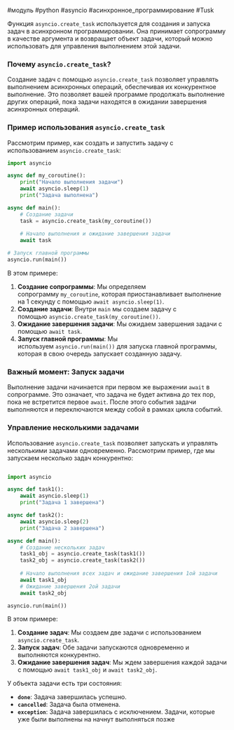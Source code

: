 #модуль #python #asyncio #асинхронное_программирование #Tusk 

Функция `asyncio.create_task` используется для создания и запуска задач в асинхронном программировании. Она принимает сопрограмму в качестве аргумента и возвращает объект задачи, который можно использовать для управления выполнением этой задачи.
### Почему `asyncio.create_task`?
Создание задач с помощью `asyncio.create_task` позволяет управлять выполнением асинхронных операций, обеспечивая их конкурентное выполнение. Это позволяет вашей программе продолжать выполнение других операций, пока задачи находятся в ожидании завершения асинхронных операций.
### Пример использования `asyncio.create_task`
Рассмотрим пример, как создать и запустить задачу с использованием `asyncio.create_task`:
```python
import asyncio

async def my_coroutine():
    print("Начало выполнения задачи")
    await asyncio.sleep(1)
    print("Задача выполнена")

async def main():
    # Создание задачи
    task = asyncio.create_task(my_coroutine())
    
    # Начало выполнения и ожидание завершения задачи
    await task

# Запуск главной программы
asyncio.run(main())
```
В этом примере:
1. **Создание сопрограммы**: Мы определяем сопрограмму `my_coroutine`, которая приостанавливает выполнение на 1 секунду с помощью `await asyncio.sleep(1)`.
2. **Создание задачи**: Внутри `main` мы создаем задачу с помощью `asyncio.create_task(my_coroutine())`.
3. **Ожидание завершения задачи**: Мы ожидаем завершения задачи с помощью `await task`.
4. **Запуск главной программы**: Мы используем `asyncio.run(main())` для запуска главной программы, которая в свою очередь запускает созданную задачу.
### Важный момент: Запуск задачи
Выполнение задачи начинается при первом же выражении `await` в сопрограмме. Это означает, что задача не будет активна до тех пор, пока не встретится первое `await`. После этого события задачи выполняются и переключаются между собой в рамках цикла событий.
### Управление несколькими задачами
Использование `asyncio.create_task` позволяет запускать и управлять несколькими задачами одновременно. Рассмотрим пример, где мы запускаем несколько задач конкурентно:  
```python

import asyncio

async def task1():
    await asyncio.sleep(1)
    print("Задача 1 завершена")

async def task2():
    await asyncio.sleep(2)
    print("Задача 2 завершена")

async def main():
    # Создание нескольких задач
    task1_obj = asyncio.create_task(task1())
    task2_obj = asyncio.create_task(task2())
    
    # Начало выполнения всех задач и ожидание завершения 1ой задачи
    await task1_obj
    # Ожидание завершения 2ой задачи
    await task2_obj

asyncio.run(main())
```
В этом примере:
1. **Создание задач**: Мы создаем две задачи с использованием `asyncio.create_task`.
2. **Запуск задач**: Обе задачи запускаются одновременно и выполняются конкурентно.
3. **Ожидание завершения задач**: Мы ждем завершения каждой задачи с помощью `await task1_obj` и `await task2_obj`.

У объекта задачи есть три состояния:
- **`done`**: Задача завершилась успешно.
- **`cancelled`**: Задача была отменена.
- **`exception`**: Задача завершилась с исключением.
Задачи, которые уже были выполнены на начнут выполняться позже
